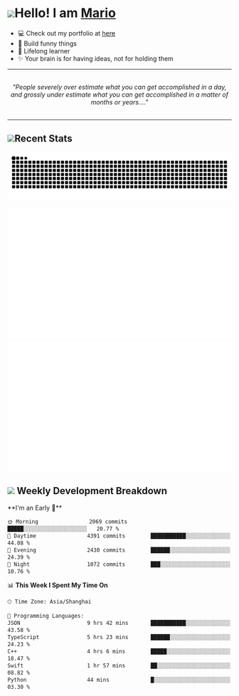 <h1><a href = "#"><img src="https://media.giphy.com/media/VgCDAzcKvsR6OM0uWg/giphy.gif" width="50"></a><span>Hello! I am <a href="https://github.com/mario1in">Mario</a></span></h1>

- 💻 Check out my portfolio at [here](https://shixiong.name)
- 🔨 Build funny things
- 🚀 Lifelong learner
- ✨ Your brain is for having ideas, not for holding them

<hr/>
<br/>
<div align="center">
<i>"People severely over estimate what you can get accomplished in a day, and grossly under estimate what you can get accomplished in a matter of months or years...." </i>
</div>
<br/>
<hr/>

<h2 align="left">
  <a href="#"><img src="https://emojis.slackmojis.com/emojis/images/1643514389/3643/cool-doge.gif?1643514389" height="30"></a>Recent Stats
</h2>

<picture>
  <source
    media="(prefers-color-scheme: dark)"
    srcset="https://raw.githubusercontent.com/mario1in/mario1in/output/github-contribution-grid-snake-dark.svg"
  />
  <source
    media="(prefers-color-scheme: light)"
    srcset="https://raw.githubusercontent.com/mario1in/mario1in/output/github-contribution-grid-snake.svg"
  />
  <img
    alt="github contribution grid snake animation"
    src="https://raw.githubusercontent.com/mario1in/mario1in/output/github-contribution-grid-snake.svg"
  />
</picture>

![overview](https://raw.githubusercontent.com/mario1in/mario1in/stats-output/generated/overview.svg)
![languages](https://raw.githubusercontent.com/mario1in/mario1in/stats-output/generated/languages.svg)

<h2 align="left">
  <a href="#"><img src="https://emojis.slackmojis.com/emojis/images/1643514062/184/nyancat_big.gif?1643514062" height="30"></a> Weekly Development Breakdown
</h2>
<!--START_SECTION:waka-->
**I'm an Early 🐤** 

```text
🌞 Morning                2069 commits        █████░░░░░░░░░░░░░░░░░░░░   20.77 % 
🌆 Daytime                4391 commits        ███████████░░░░░░░░░░░░░░   44.08 % 
🌃 Evening                2430 commits        ██████░░░░░░░░░░░░░░░░░░░   24.39 % 
🌙 Night                  1072 commits        ███░░░░░░░░░░░░░░░░░░░░░░   10.76 % 
```


📊 **This Week I Spent My Time On** 

```text
🕑︎ Time Zone: Asia/Shanghai

💬 Programming Languages: 
JSON                     9 hrs 42 mins       ███████████░░░░░░░░░░░░░░   43.58 % 
TypeScript               5 hrs 23 mins       ██████░░░░░░░░░░░░░░░░░░░   24.23 % 
C++                      4 hrs 6 mins        █████░░░░░░░░░░░░░░░░░░░░   18.47 % 
Swift                    1 hr 57 mins        ██░░░░░░░░░░░░░░░░░░░░░░░   08.82 % 
Python                   44 mins             █░░░░░░░░░░░░░░░░░░░░░░░░   03.30 % 
```


<!--END_SECTION:waka-->

